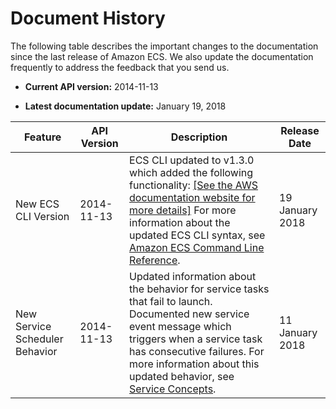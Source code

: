 # Document History<a name="document_history"></a>

The following table describes the important changes to the documentation since the last release of Amazon ECS\. We also update the documentation frequently to address the feedback that you send us\.

+  **Current API version:** 2014\-11\-13 

+  **Latest documentation update:** January 19, 2018 


| Feature | API Version | Description | Release Date | 
| --- | --- | --- | --- | 
|  New ECS CLI Version  |  2014\-11\-13  |  ECS CLI updated to v1\.3\.0 which added the following functionality: [\[See the AWS documentation website for more details\]](http://docs.aws.amazon.com/AmazonECS/latest/developerguide/document_history.html) For more information about the updated ECS CLI syntax, see [Amazon ECS Command Line Reference](ECS_CLI_reference.md)\.  | 19 January 2018 | 
|  New Service Scheduler Behavior  |  2014\-11\-13  |  Updated information about the behavior for service tasks that fail to launch\. Documented new service event message which triggers when a service task has consecutive failures\. For more information about this updated behavior, see [Service Concepts](ecs_services.md#service_concepts)\.  | 11 January 2018 | 